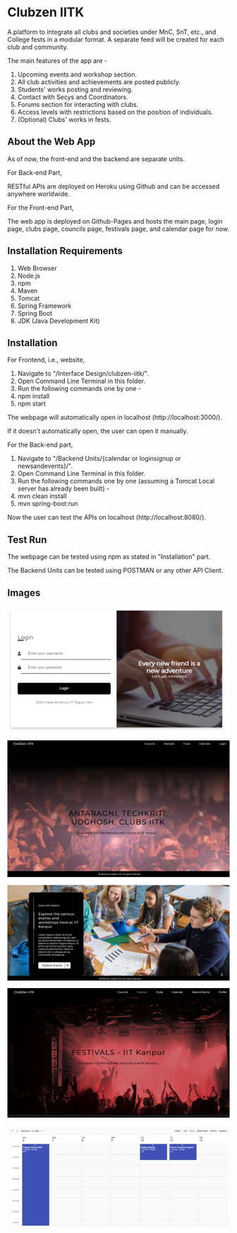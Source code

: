 # Clubzen IITK


A platform to integrate all clubs and societies under MnC, SnT, etc., and College fests in a modular format. A separate feed will be created for each club and community.

The main features of the app are - 
1) Upcoming events and workshop section. 
2) All club activities and achievements are posted publicly. 
3) Students' works posting and reviewing. 
4) Contact with Secys and Coordinators. 
5) Forums section for interacting with clubs. 
6) Access levels with restrictions based on the position of individuals. 
6) (Optional) Clubs' works in fests.


## About the Web App

As of now, the front-end and the backend are separate units.

For Back-end Part,

RESTful APIs are deployed on Heroku using Github and can be accessed anywhere worldwide.

For the Front-end Part,

The web app is deployed on Github-Pages and hosts the main page, login page, clubs page, councils page, festivals page, and calendar page for now.

## Installation Requirements

1) Web Browser
2) Node.js
3) npm
4) Maven
5) Tomcat
6) Spring Framework
7) Spring Boot
8) JDK (Java Development Kit)

## Installation

For Frontend, i.e., website,

1) Navigate to "/Interface Design/clubzen-iitk/".
2) Open Command Line Terminal in this folder.
3) Run the following commands one by one -
4) npm install
5) npm start

The webpage will automatically open in localhost (http://localhost:3000/).

If it doesn't automatically open, the user can open it manually.

For the Back-end part,

1) Navigate to "/Backend Units/{calendar or loginsignup or newsandevents}/".
2) Open Command Line Terminal in this folder.
3) Run the following commands one by one (assuming a Tomcat Local server has already been built) -
4) mvn clean install
5) mvn spring-boot:run

Now the user can test the APIs on localhost (http://localhost:8080/).

## Test Run

The webpage can be tested using npm as stated in "Installation" part.

The Backend Units can be tested using POSTMAN or any other API Client.

## Images
![abc](/images/login_page.jpg "login_page")

![abc](/images/home_page.jpg "home_page")

![abc](/images/events_section.jpg "events_section")

![abc](/images/festivals.png "festivals")

![abc](/images/calendar.png "calendar")
